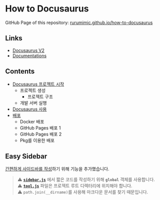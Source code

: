 # How to Docusaurus

GitHub Page of this repository: [rurumimic.github.io/how-to-docusaurus](https://rurumimic.github.io/how-to-docusaurus/)

## Links

- [Docusaurus V2](https://v2.docusaurus.io/)
- [Documentations](https://v2.docusaurus.io/docs/introduction)

## Contents

- [Docusaurus 프로젝트 시작](start.md)
  - 프로젝트 생성
    - 프로젝트 구조
  - 개발 서버 실행
- [Docusaurus 사용](usage.md)
- [배포](deployment.md)
  - Docker 배포
  - GitHub Pages 배포 1
  - GitHub Pages 배포 2
  - Pkg를 이용한 배포

## Easy Sidebar

[간편하게 사이드바를 작성](usage.md#사이드바)하기 위해 기능을 추가했습니다. 

> :warning: **[`sidebar.js`](sidebar.js)** 에서 짧은 코드를 작성하기 위해 **`global`** 객체를 사용합니다.  
> :warning: **[`tool.js`](tool.js)** 파일은 프로젝트 루트 디렉터리에 위치해야 합니다.  
> :warning: `path.join(__dirname)`를 사용해 마크다운 문서를 찾기 때문입니다.  